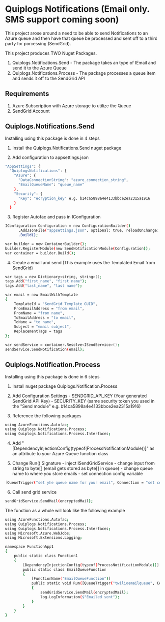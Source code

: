 # Quiplogs Notifications (Email only. SMS support coming soon)

This project arose around a need to be able to send Notifications to an Azure queue and then have that queue be processed and sent off to a third party for porcessing (SendGrid).

This project produces TWO Nuget Packages.

  1. Quiplogs.Notifications.Send - The package takes an type of IEmail and send it to the Azure Queue
  2. Quiplogs.Notifications.Process - The package processes a queue item and sends it off to the SendGrid API
  
## Requirements

  1. Azure Subscription with Azure storage to utilize the Queue
  2. SendGrid Account  
 
## Quiplogs.Notifications.Send

Installing using this package is done in 4 steps

  1. Install the Quiplogs.Notifications.Send nuget package

  2. Add configuration to appsettings.json
  
  ```bash
  "AppSettings": {
    "QuiplogsNotifications": {
      "Azure": {
        "DataConnectionString": "azure_connection_string",
        "EmailQueueName": "queue_name"
      },
      "Security": {
        "Key": "ecryption_key" e.g. b14ca5898a4e4133bbce2ea2315a1916
      }
    }
  ```
  
  3. Register Autofac and pass in IConfiguration
  
  ```bash
  IConfiguration Configuration = new ConfigurationBuilder()
        .AddJsonFile("appsettings.json", optional: true, reloadOnChange: true)
        .Build();

  var builder = new ContainerBuilder();
  builder.RegisterModule(new SendNotificationModule(Configuration));
  var container = builder.Build();
  ```
  
  4. Create a email and send (This example uses the Templated Email from SendGrid)
  
  ```bash
  var tags = new Dictionary<string, string>();
  tags.Add("first_name", "first name");
  tags.Add("last_name", "last name");

  var email = new EmailWithTemplate
  {
      TemplateId = "SendGrid Template GUID",
      FromEmailAddress = "from email",
      FromName = "from name",
      ToEmailAddress = "to email",
      ToName = "to name",
      Subject = "email subject",
      ReplacementTags = tags
  };

  var sendService = container.Resolve<ISendService>();
  sendService.SendNotification(email);
  ```
  
 ## Quiplogs.Notification.Process
 
 Installing using this package is done in 6 steps
 
  1. Install nuget package Quiplogs.Notification.Process
  
  2. Add Configuration Settings
    - SENDGRID_API_KEY (Your generated SendGrid API Key)
    - SECURITY_KEY (same security token you used in the "Send module" e.g. b14ca5898a4e4133bbce2ea2315a1916)
  
  3. Reference the following packages
  
  ```bash
  using AzureFunctions.Autofac;
  using Quiplogs.Notifications.Process;
  using Quiplogs.Notifications.Process.Interfaces;
  ```
  4. Add "[DependencyInjectionConfig(typeof(ProcessNotificationModule))]" as an attribute to your Azure Queue function class
  
  5. Change Run() Signature
    - inject ISendGridService
    - change input from string to byte[] (email gets stored as byte[] in queue)
    - change queue name to where you store emails
    - set connection config variable
  
  ```bash
  [QueueTrigger("set yhe queue name for your email", Connection = "set connection string key")] byte[] encryptedMail, [Inject] ISendGridService sendGridService, ILogger log)
  ```
  
  6. Call send grid service
  
  ```bash
  sendGridService.SendMail(encryptedMail);
  ```
  
  The function as a whole will look like the following example
  
  ```bash
  using AzureFunctions.Autofac;
  using Quiplogs.Notifications.Process;
  using Quiplogs.Notifications.Process.Interfaces;
  using Microsoft.Azure.WebJobs;
  using Microsoft.Extensions.Logging;

  namespace FunctionApp1
  {
      public static class Function1
      {
          [DependencyInjectionConfig(typeof(ProcessNotificationModule))]
          public static class EmailQueueFunction
          {
              [FunctionName("EmailQueueFunction")]
              public static void Run([QueueTrigger("twilioemailqueue", Connection = "AzureWebJobsStorage")] byte[] encryptedMail, [Inject] ISendGridService sendGridService, ILogger log)
              {
                  sendGridService.SendMail(encryptedMail);
                  log.LogInformation($"Emailed sent");
              }
          }
      }
  }
  ```
